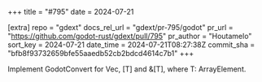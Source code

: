 +++
title = "#795"
date = 2024-07-21

[extra]
repo = "gdext"
docs_rel_url = "gdext/pr-795/godot"
pr_url = "https://github.com/godot-rust/gdext/pull/795"
pr_author = "Houtamelo"
sort_key = 2024-07-21
date_time = 2024-07-21T08:27:38Z
commit_sha = "bfb8f93732659bfe55aaedb52cb2bdcd4614c7b1"
+++

Implement GodotConvert for Vec<T>, [T] and &[T], where T: ArrayElement.
